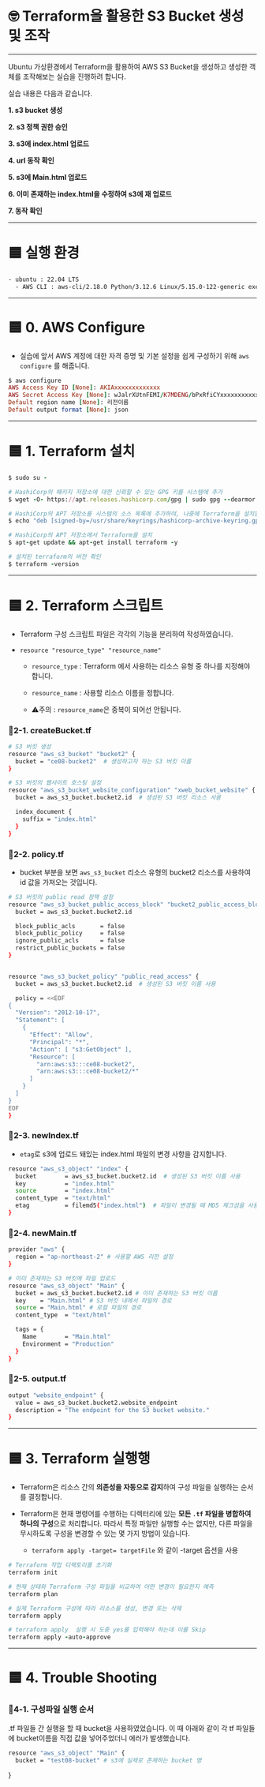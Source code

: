 # 🤓 Terraform을 활용한 S3 Bucket 생성 및 조작
---
Ubuntu 가상환경에서 Terraform을 활용하여 AWS S3 Bucket을 생성하고 생성한 객체를 조작해보는 실습을 진행하려 합니다.

실습 내용은 다음과 같습니다.

**1. s3 bucket 생성</br>**

**2. s3 정책 권한 승인</br>**

**3. s3에 index.html 업로드</br>**

**4. url 동작 확인</br>**

**5. s3에 Main.html 업로드</br>**

**6. 이미 존재하는 index.html을 수정하여 s3에 재 업로드</br>**

**7. 동작 확인</br>**

---
# 🟦 실행 환경
```Bash
- ubuntu : 22.04 LTS
  - AWS CLI : aws-cli/2.18.0 Python/3.12.6 Linux/5.15.0-122-generic exe/x86_64.ubuntu.22
```

---
# 🟦 0. AWS Configure
 - 실습에 앞서 AWS 계정에 대한 자격 증명 및 기본 설정을 쉽게 구성하기 위해 `aws configure` 를 해줍니다.
```Ruby
$ aws configure
AWS Access Key ID [None]: AKIAxxxxxxxxxxxxx
AWS Secret Access Key [None]: wJalrXUtnFEMI/K7MDENG/bPxRfiCYxxxxxxxxxxxx
Default region name [None]: 리전이름
Default output format [None]: json
```

---
# 🟦 1. Terraform 설치
```Ruby
$ sudo su -

# HashiCorp의 패키지 저장소에 대한 신뢰할 수 있는 GPG 키를 시스템에 추가
$ wget -O- https://apt.releases.hashicorp.com/gpg | sudo gpg --dearmor -o /usr/share/keyrings/hashicorp-archive-keyring.gpg

# HashiCorp의 APT 저장소를 시스템의 소스 목록에 추가하여, 나중에 Terraform을 설치할 수 있도록 준비
$ echo "deb [signed-by=/usr/share/keyrings/hashicorp-archive-keyring.gpg] https://apt.releases.hashicorp.com $(lsb_release -cs) main" | sudo tee /etc/apt/sources.list.d/hashicorp.list

# HashiCorp의 APT 저장소에서 Terraform을 설치
$ apt-get update && apt-get install terraform -y

# 설치된 terraform의 버전 확인
$ terraform -version
```

---
# 🟦 2. Terraform 스크립트
- Terraform 구성 스크립트 파일은 각각의 기능을 분리하여 작성하였습니다.

- `resource "resource_type" "resource_name"`
    - `resource_type` : Terraform 에서 사용하는 리소스 유형 중 하나를 지정해야 합니다.
      
    - `resource_name` : 사용할 리소스 이름을 정합니다.

    - ⚠️주의 : `resource_name`은 중복이 되어선 안됩니다.
 

### 🔹2-1. createBucket.tf
```Bash
# S3 버킷 생성
resource "aws_s3_bucket" "bucket2" {
  bucket = "ce08-bucket2"  # 생성하고자 하는 S3 버킷 이름
}

# S3 버킷의 웹사이트 호스팅 설정
resource "aws_s3_bucket_website_configuration" "xweb_bucket_website" {
  bucket = aws_s3_bucket.bucket2.id  # 생성된 S3 버킷 리소스 사용

  index_document {
    suffix = "index.html"
  }
}
```

### 🔹2-2. policy.tf

- bucket 부분을 보면 `aws_s3_bucket` 리소스 유형의 bucket2 리소스를 사용하여 id 값을 가져오는 것입니다.


```Bash
# S3 버킷의 public read 정책 설정
resource "aws_s3_bucket_public_access_block" "bucket2_public_access_block" {
  bucket = aws_s3_bucket.bucket2.id

  block_public_acls       = false
  block_public_policy     = false
  ignore_public_acls      = false
  restrict_public_buckets = false
}


resource "aws_s3_bucket_policy" "public_read_access" {
  bucket = aws_s3_bucket.bucket2.id  # 생성된 S3 버킷 이름 사용

  policy = <<EOF
{
  "Version": "2012-10-17",
  "Statement": [
    {
      "Effect": "Allow",
      "Principal": "*",
      "Action": [ "s3:GetObject" ],
      "Resource": [
        "arn:aws:s3:::ce08-bucket2",
        "arn:aws:s3:::ce08-bucket2/*"
      ]
    }
  ]
}
EOF
}
```

### 🔹2-3. newIndex.tf
- `etag`로 s3에 업로드 돼있는 index.html 파일의 변경 사항을 감지합니다.
  
```Bash
resource "aws_s3_object" "index" {
  bucket        = aws_s3_bucket.bucket2.id  # 생성된 S3 버킷 이름 사용
  key           = "index.html"
  source        = "index.html"
  content_type  = "text/html"
  etag          = filemd5("index.html")  # 파일이 변경될 때 MD5 체크섬을 사용해 변경 사항 감지
}
```

### 🔹2-4. newMain.tf

```Bash
provider "aws" {
  region = "ap-northeast-2" # 사용할 AWS 리전 설정
}

# 이미 존재하는 S3 버킷에 파일 업로드
resource "aws_s3_object" "Main" {
  bucket = aws_s3_bucket.bucket2.id # 이미 존재하는 S3 버킷 이름
  key    = "Main.html" # S3 버킷 내에서 파일의 경로
  source = "Main.html" # 로컬 파일의 경로
  content_type  = "text/html"

  tags = {
    Name        = "Main.html"
    Environment = "Production"
  }
}
```

### 🔹2-5. output.tf
```Bash
output "website_endpoint" {
  value = aws_s3_bucket.bucket2.website_endpoint
  description = "The endpoint for the S3 bucket website."
}
```

---
# 🟦 3. Terraform 실행행

- Terraform은 리소스 간의 **의존성을 자동으로 감지**하여 구성 파일을 실행하는 순서를 결정합니다.
  
- Terraform은 현재 명령어를 수행하는 디렉터리에 있는 **모든 `.tf` 파일을 병합하여 하나의 구성**으로 처리합니다. 
  따라서 특정 파일만 실행할 수는 없지만, 다른 파일을 무시하도록 구성을 변경할 수 있는 몇 가지 방법이 있습니다.
  - `terraform apply -target= targetFile` 와 같이 -target 옵션을 사용
 

```Ruby
# Terraform 작업 디렉토리를 초기화
terraform init

# 현재 상태와 Terraform 구성 파일을 비교하여 어떤 변경이 필요한지 예측
terraform plan

# 실제 Terraform 구성에 따라 리소스를 생성, 변경 또는 삭제
terraform apply

# terraform apply  실행 시 도중 yes를 입력해야 하는데 이를 Skip
terraform apply -auto-approve
```

---
# 🟦 4. Trouble Shooting
### 🔹4-1. 구성파일 실행 순서

.tf 파일들 간 실행을 할 때 bucket을 사용하였었습니다. 이 때 아래와 같이 각 tf 파일들에 bucket이름을 직접 값을 넣어주었더니 에러가 발생했습니다.

```Bash
resource "aws_s3_object" "Main" {
  bucket = "test08-bucket" # s3에 실제로 존재하는 bucket 명
  ```
}
```
